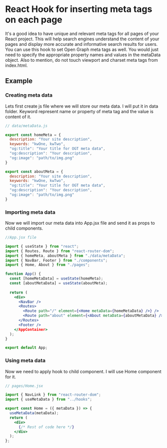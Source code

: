 # React Hook for inserting meta tags on each page

It's  a good idea to have unique and relevant meta tags for all pages of your React project. This will help search engines understand the content of your pages and display more accurate and informative search results for users. You can use this hook to set Open Graph meta tags as well. You would just need to specify the appropriate property names and values in the metaData object. Also to mention, do not touch viewport and charset meta tags from index.html.

## Example

### Creating meta data

Lets first create js file where we will store our meta data. I will put it in data folder.
Keyword represent name or property of meta tag and the value is content of it.

```js
// data/metaData.js

export const homeMeta = {
  description: "Your site description",
  keywords: "kwOne, kwTwo",
  "og:title": "Your title for OGT meta data",
  "og:description": "Your description",
  "og:image": "path/to/img.png"
}

export const aboutMeta = {
  description: "Your site description",
  keywords: "kwOne, kwTwo",
  "og:title": "Your title for OGT meta data",
  "og:description": "Your description",
  "og:image": "path/to/img.png"
}
```

### Importing meta data

Now we will import our meta data into App.jsx file and send it as props to child components.

```jsx
//App.jsx file

import { useState } from "react";
import { Routes, Route } from "react-router-dom";
import { homeMeta, aboutMeta } from "./data/metaData";
import { NavBar, Footer } from "./components";
import { Home, About } from "./pages";

function App() {
  const [homeMetaData] = useState(homeMeta);
  const [aboutMetaData] = useState(aboutMeta);
  
  return (
    <div>
      <NavBar />
      <Routes>
        <Route path="/" element={<Home metaData={homeMetaData} />} />
        <Route path="about" element={<About metaData={aboutMetaData} />} />
      </Routes>
      <Footer />
    </AppContainer>
  );
}

export default App;
```

### Using meta data

Now we need to apply hook to child component. I will use Home component for it.

```jsx
// pages/Home.jsx

import { NavLink } from "react-router-dom";
import { useMetaData } from "../hooks";

export const Home = ({ metaData }) => {
  useMetaData(metaData);
  return (
    <div>
      {/* Rest of code here */}
    </div>
  );
};
```

